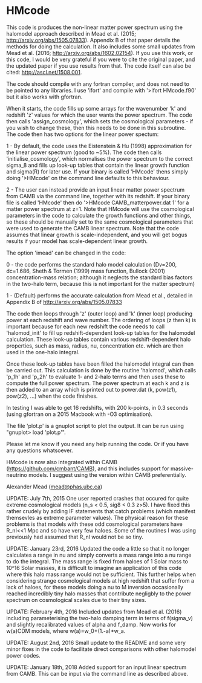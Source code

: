 # HMcode

This code is produces the non-linear matter power spectrum using the halomodel approach described in Mead et al. (2015; http://arxiv.org/abs/1505.07833). Appendix B of that paper details the methods for doing the calculation. It also includes some small updates from Mead et al. (2016; http://arxiv.org/abs/1602.02154). If you use this work, or this code, I would be very grateful if you were to cite the original paper, and the updated paper if you use results from that. The code itself can also be cited: http://ascl.net/1508.001.

The code should compile with any fortran compiler, and does not need to be pointed to any libraries. I use 'ifort' and compile with '>ifort HMcode.f90' but it also works with gfortran.

When it starts, the code fills up some arrays for the wavenumber 'k' and redshift 'z' values for which the user wants the power spectrum. The code then calls 'assign_cosmology', which sets the cosmological parameters - if you wish to change these, then this needs to be done in this subroutine. The code then has two options for the linear power spectum:

1 - By default, the code uses the Eistenstein & Hu (1998) approximation for the linear power spectrum (good to ~5%). The code then calls 'initialise_cosmology', which normalises the power spectrum to the correct sigma_8 and fills up look-up tables that contain the linear growth function and sigma(R) for later use. If your binary is called 'HMcode' thens simply doing '>HMcode' on the command line defaults to this behaviour.

2 - The user can instead provide an input linear matter power spectrum from CAMB via the command line, together with its redshift. If your binary file is called 'HMcode' then do '>HMcode CAMB_matterpower.dat 1' for a matter power spectrum at z=1. Note that HMcode will use the cosmological parameters in the code to calculate the growth functions and other things, so these should be manually set to the same cosmological parameters that were used to generate the CAMB linear spectrum. Note that the code assumes that linear growth is scale-independent, and you will get bogus results if your model has scale-dependent linear growth.

The option 'imead' can be changed in the code:

0 - the code performs the standard halo model calculation (Dv=200, dc=1.686, Sheth & Tormen (1999) mass function, Bullock (2001) concentration-mass relation; although it neglects the standard bias factors in the two-halo term, because this is not important for the matter spectrum)

1 - (Default) performs the accurate calculation from Mead et al., detailed in Appendix B of http://arxiv.org/abs/1505.07833 

The code then loops through 'z' (outer loop) and 'k' (inner loop) producing power at each redshift and wave number. The ordering of loops (z then k) is important because for each new redshift the code needs to call 'halomod_init' to fill up redshift-dependent look-up tables for the halomodel calculation. These look-up tables contain various redshift-dependent halo properties, such as mass, radius, nu, concentration etc. which are then used in the one-halo integral.

Once these look-up tables have been filled the halomodel integral can then be carried out. This calculation is done by the routine 'halomod', which calls 'p_1h' and 'p_2h' to evaluate 1- and 2-halo terms and then uses these to compute the full power spectrum. The power spectrum at each k and z is then added to an array which is printed out to power.dat (k, pow(z1), pow(z2), ...) when the code finishes.

In testing I was able to get 16 redshifts, with 200 k-points, in 0.3 seconds (using gfortran on a 2015 Macbook with -O3 optimisation). 

The file 'plot.p' is a gnuplot script to plot the output. It can be run using "gnuplot> load 'plot.p'".

Please let me know if you need any help running the code. Or if you have any questions whatsoever.

HMcode is now also integrated within CAMB (https://github.com/cmbant/CAMB), and this includes support for massive-neutrino models. I suggest using the version within CAMB preferentially.

Alexander Mead
(mead@phas.ubc.ca)

UPDATE: July 7th, 2015
One user reported crashes that occured for quite extreme cosmological models (n_s < 0.5, sig8 < 0.3 z>5). I have fixed this rather crudely by adding IF statements that catch problems (which manifest themsevles as extreme parameter values). The physical reason for these problems is that models with these odd cosmological parameters have R_nl<<1 Mpc and so have very few haloes. Some of the routines I was using previously had assumed that R_nl would not be so tiny.

UPDATE: January 23rd, 2016
Updated the code a little so that it no longer calculates a range in nu and simply converts a mass range into a nu range to do the integral. The mass range is fixed from haloes of 1 Solar mass to 10^16 Solar masses, it is difficult to imagine an application of this code where this halo mass range would not be sufficient. This further helps when considering strange cosmological models at high redshift that suffer from a lack of haloes, for these models doing a nu to M inversion occasionally reached incredibly tiny halo masses that contribute negligbly to the power spectrum on cosmological scales due to their tiny sizes.

UPDATE: February 4th, 2016
Included updates from Mead et al. (2016) including parameterising the two-halo damping term in terms of f(sigma_v) and slightly recalibrated values of alpha and f_damp. Now works for w(a)CDM models, where w(a)=w_0+(1.-a)*w_a.

UPDATE: August 2nd, 2016
Small update to the README and some very minor fixes in the code to facilitate direct comparisons with other halomodel power codes.

UPDATE: January 18th, 2018
Added support for an input linear spectrum from CAMB. This can be input via the command line as described above.
